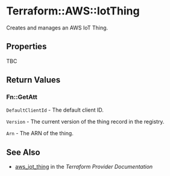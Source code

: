 # Terraform::AWS::IotThing

Creates and manages an AWS IoT Thing.

## Properties

TBC

## Return Values

### Fn::GetAtt

`DefaultClientId` - The default client ID.

`Version` - The current version of the thing record in the registry.

`Arn` - The ARN of the thing.

## See Also

* [aws_iot_thing](https://www.terraform.io/docs/providers/aws/r/iot_thing.html) in the _Terraform Provider Documentation_
